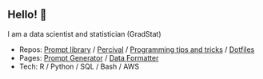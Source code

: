 ## Hello! 👋

I am a data scientist and statistician (GradStat)

* Repos: [Prompt library](https://github.com/David-Manning/prompt-library/tree/main) / [Percival](https://github.com/David-Manning/percival-bot) / [Programming tips and tricks](https://github.com/David-Manning/tips-and-tricks) / [Dotfiles](https://github.com/David-Manning/dotfiles)
* Pages: [Prompt Generator](https://github.com/David-Manning/prompt-library/blob/main/prompt-generator/traci-prompt-generator.yaml) / [Data Formatter](https://github.com/David-Manning/prompt-library/blob/main/data-formatter/format-json.yaml)
* Tech: R / Python / SQL / Bash / AWS
